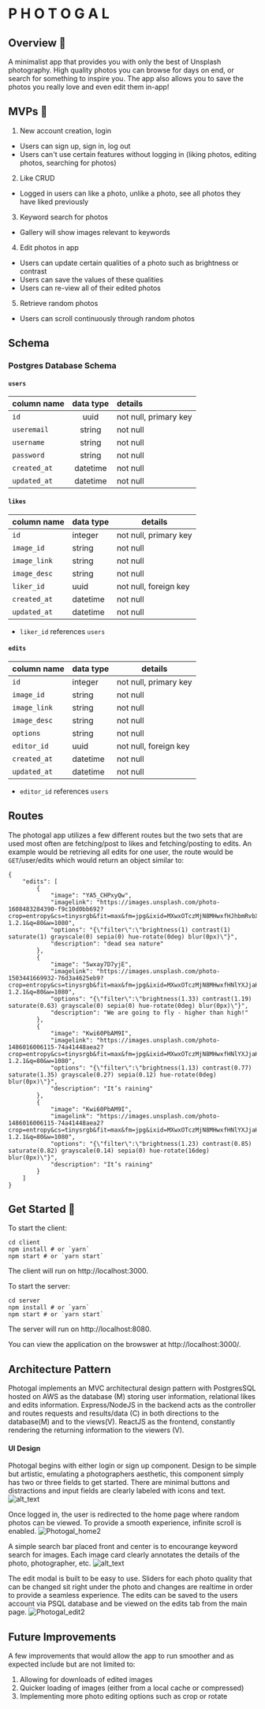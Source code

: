 
# P H O T O G A L

## Overview 📸

A minimalist app that provides you with only the best of Unsplash photography. High quality photos you can browse for days on end, or search for something to inspire you. The app also allows you to save the photos you really love and even edit them in-app!


## MVPs 🔎

1. New account creation, login
- Users can sign up, sign in, log out
- Users can't use certain features without logging in (liking photos, editing photos, searching for photos)
2. Like CRUD
- Logged in users can like a photo, unlike a photo, see all photos they have liked previously
3. Keyword search for photos
- Gallery will show images relevant to keywords
4. Edit photos in app
- Users can update certain qualities of a photo such as brightness or contrast
- Users can save the values of these qualities
- Users can re-view all of their edited photos
5. Retrieve random photos
- Users can scroll continuously through random photos

## Schema
### Postgres Database Schema

#### `users`

| column name       | data type | details                   |
| :---------------- | :-------: | :------------------------ |
| `id`              |   uuid    | not null, primary key     |
| `useremail`       |  string   | not null                  |
| `username`        |  string   | not null                  |
| `password`        |  string   | not null                  |
| `created_at`      | datetime  | not null                  |
| `updated_at`      | datetime  | not null                  |


#### `likes`

| column name  | data type | details                        |
|--------------|-----------|--------------------------------|
| `id`         | integer   | not null, primary key          |
| `image_id`   | string    | not null                       |
| `image_link` | string    | not null                       |
| `image_desc` | string    | not null                       |
| `liker_id`   | uuid      | not null, foreign key          |
| `created_at` | datetime  | not null                       |
| `updated_at` | datetime  | not null                       |

- `liker_id` references `users`

#### `edits`

| column name  | data type | details                        |
|--------------|-----------|--------------------------------|
| `id`         | integer   | not null, primary key          |
| `image_id`   | string    | not null                       |
| `image_link` | string    | not null                       |
| `image_desc` | string    | not null                       |
| `options`    | string    | not null                       |
| `editor_id`  | uuid      | not null, foreign key          |
| `created_at` | datetime  | not null                       |
| `updated_at` | datetime  | not null                       |

- `editor_id` references `users`

## Routes
The photogal app utilizes a few different routes but the two sets that are used most often are fetching/post to likes and fetching/posting to edits.
An example would be retrieving all edits for one user, the route would be `GET`/user/edits which would return an object similar to:
```
{
    "edits": [
        {
            "image": "YA5_CHPxyQw",
            "imagelink": "https://images.unsplash.com/photo-1608483284390-f9c10d0bb692?crop=entropy&cs=tinysrgb&fit=max&fm=jpg&ixid=MXwxOTczMjN8MHwxfHJhbmRvbXx8fHx8fHx8&ixlib=rb-1.2.1&q=80&w=1080",
            "options": "{\"filter\":\"brightness(1) contrast(1) saturate(1) grayscale(0) sepia(0) hue-rotate(0deg) blur(0px)\"}",
            "description": "dead sea nature"
        },
        {
            "image": "5wxay7D7yjE",
            "imagelink": "https://images.unsplash.com/photo-1503441669932-76d3a4625eb9?crop=entropy&cs=tinysrgb&fit=max&fm=jpg&ixid=MXwxOTczMjN8MHwxfHNlYXJjaHwxNHx8Y2xvdWRzfGVufDB8fHw&ixlib=rb-1.2.1&q=80&w=1080",
            "options": "{\"filter\":\"brightness(1.33) contrast(1.19) saturate(0.63) grayscale(0) sepia(0) hue-rotate(0deg) blur(0px)\"}",
            "description": "We are going to fly - higher than high!"
        },
        {
            "image": "Kwi60PbAM9I",
            "imagelink": "https://images.unsplash.com/photo-1486016006115-74a41448aea2?crop=entropy&cs=tinysrgb&fit=max&fm=jpg&ixid=MXwxOTczMjN8MHwxfHNlYXJjaHwyfHxyYWlufGVufDB8fHw&ixlib=rb-1.2.1&q=80&w=1080",
            "options": "{\"filter\":\"brightness(1.13) contrast(0.77) saturate(1.35) grayscale(0.27) sepia(0.12) hue-rotate(0deg) blur(0px)\"}",
            "description": "It’s raining"
        },
        {
            "image": "Kwi60PbAM9I",
            "imagelink": "https://images.unsplash.com/photo-1486016006115-74a41448aea2?crop=entropy&cs=tinysrgb&fit=max&fm=jpg&ixid=MXwxOTczMjN8MHwxfHNlYXJjaHwyfHxyYWlufGVufDB8fHw&ixlib=rb-1.2.1&q=80&w=1080",
            "options": "{\"filter\":\"brightness(1.23) contrast(0.85) saturate(0.82) grayscale(0.14) sepia(0) hue-rotate(16deg) blur(0px)\"}",
            "description": "It’s raining"
        }
    ]
}
```

## Get Started 🌟
To start the client:
```
cd client
npm install # or `yarn`
npm start # or `yarn start`
```

The client will run on http://localhost:3000. 

To start the server:
```
cd server
npm install # or `yarn`
npm start # or `yarn start`
```

The server will run on http://localhost:8080. 

You can view the application on the browswer at http://localhost:3000/. 

## Architecture Pattern

Photogal implements an MVC architectural design pattern with PostgresSQL hosted on AWS as the database (M) storing user information, relational likes and edits information. Express/NodeJS in the backend acts as the controller and routes requests and results/data (C) in both directions to the database(M) and to the views(V). ReactJS as the frontend, constantly rendering the returning information to the viewers (V).

#### UI Design
Photogal begins with either login or sign up component. Design to be simple but artistic, emulating a photographers aesthetic, this component simply has two or three fields to get started. There are minimal buttons and distractions and input fields are clearly labeled with icons and text.
![alt_text](https://user-images.githubusercontent.com/68566126/104473653-33a1f800-558b-11eb-85bc-35550bc3a311.png "Photogal Login")

Once logged in, the user is redirected to the home page where random photos can be viewed. To provide a smooth experience, infinite scroll is enabled. 
![Photogal_home2](https://user-images.githubusercontent.com/68566126/104480001-0dcc2180-5592-11eb-8a3a-28d428706c5d.gif)

A simple search bar placed front and center is to encourange keyword search for images. Each image card clearly annotates the details of the photo, photographer, etc. 
![alt_text](https://user-images.githubusercontent.com/68566126/104474694-4406a280-558c-11eb-8ef1-9f5fd2d27b07.png "Photogal Search and Like")

The edit modal is built to be easy to use. Sliders for each photo quality that can be changed sit right under the photo and changes are realtime in order to provide a seamless experience. The edits can be saved to the users account via PSQL database and be viewed on the edits tab from the main page.
![Photogal_edit2](https://user-images.githubusercontent.com/68566126/104477293-ecb60180-558e-11eb-8352-60f12757b767.gif)


## Future Improvements

A few improvements that would allow the app to run smoother and as expected include but are not limited to:
1. Allowing for downloads of edited images
2. Quicker loading of images (either from a local cache or compressed)
3. Implementing more photo editing options such as crop or rotate
